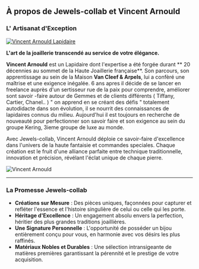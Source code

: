 ## À propos de Jewels-collab et Vincent Arnould

### L' Artisanat d'Exception

[![Vincent Arnould Lapidaire](https://i.ytimg.com/vi/tXxmUyMSLUA/hqdefault.jpg)](https://m.youtube.com/watch?v=tXxmUyMSLUA&pp=ygUbbGFwaWRhaXJlIHBpZXJyZSBwcsOpY2lldXNl)

**L'art de la joaillerie transcendé au service de votre élégance.**

**Vincent Arnould** est un Lapidaire dont l'expertise a été forgée durant ** 20 décennies au sommet de la Haute Joaillerie française**. 
Son parcours, son apprentissage au sein de la Maison **Van Cleef & Arpels**, lui a confèré une maîtrise et une exigence inégalée.
6 ans apres il décide de se lancer en freelance auprès d'un sertisseur rue de la paix pour comprendre, améliorer sont savoir -faire autour de Gemmes et de clients différents ( Tiffany, Cartier, Chanel.. ) " on apprend en se créant des défis " totalement autodidacte dans son évolution, il se nourrit des connaissances de lapidaires connus du milieu.
Aujourd'hui il est toujours en recherche de nouveauté pour perfectionner son savoir faire et son exigence au sein du groupe Kering, 3ieme groupe de luxe au monde.  

Avec Jewels-collab, Vincent Arnould déploie ce savoir-faire d'excellence dans l'univers de la haute fantaisie et commandes speciales.
Chaque création est le fruit d'une alliance parfaite entre technique traditionnelle, innovation et précision, révélant l'éclat unique de chaque pierre.

![Vincent Arnould](/images/about/vincent.jpeg)

---

### La Promesse Jewels-collab

* **Créations sur Mesure** : Des pièces uniques, façonnées pour capturer et refléter l'essence et l'histoire singulière de celui ou celle qui les porte.
* **Héritage d'Excellence** : Un engagement absolu envers la perfection, héritier des plus grandes traditions joaillières.
* **Une Signature Personnelle** : L'opportunité de posséder un bijou entièrement conçu pour vous, en harmonie avec vos désirs les plus raffinés.
* **Matériaux Nobles et Durables** : Une sélection intransigeante de matières premières garantissant la pérennité et le prestige de votre acquisition.
